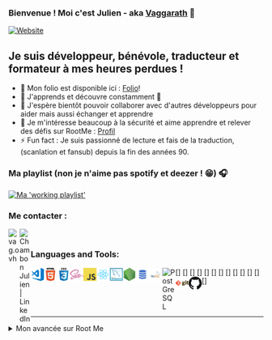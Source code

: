 ### Bienvenue ! Moi c'est Julien - aka [Vaggarath][website] 👋

[![Website](https://img.shields.io/website?label=codeSTACKr.com&style=for-the-badge&url=https%3A%2F%2Fcodestackr.com)](http://www.vag.ovh)

## Je suis développeur, bénévole, traducteur et formateur à mes heures perdues !

- 🔭 Mon folio est disponible ici : [Folio][website]!
- 🌱 J'apprends et découvre constamment 🤣
- 👯 J'espère bientôt pouvoir collaborer avec d'autres développeurs pour aider mais aussi échanger et apprendre
- 🥅 Je m'intéresse beaucoup à la sécurité et aime apprendre et relever des défis sur RootMe : [Profil][rootme]
- ⚡ Fun fact : Je suis passionné de lecture et fais de la traduction, (scanlation et fansub) depuis la fin des années 90.

### Ma playlist (non je n'aime pas spotify et deezer ! 😁) 🎧

[<img align="center" src="https://i.pinimg.com/originals/09/f4/72/09f4726125ab5fa8cbcf754b9ba07e7c.jpg" alt="Ma 'working playlist'" width="125" />](https://www.youtube.com/playlist?list=PLFu3l5FLx51NvxRAo9w9YpUXkp2tyfl0a)

### Me contacter :

[<img align="left" alt="vag.ovh" width="22px" src="https://img1.pnghut.com/25/13/3/T4BV13e4qP/direct-download-link-logo-bitmap-icon-design-hyperlink.jpg" />][website]
[<img align="left" alt="Chambon Julien | LinkedIn" width="22px" src="https://cdn.jsdelivr.net/npm/simple-icons@v3/icons/linkedin.svg" />][linkedin]

<br />

### Languages and Tools:

[<img align="left" alt="Visual Studio Code" width="26px" src="https://raw.githubusercontent.com/github/explore/80688e429a7d4ef2fca1e82350fe8e3517d3494d/topics/visual-studio-code/visual-studio-code.png" />]
[<img align="left" alt="HTML5" width="26px" src="https://raw.githubusercontent.com/github/explore/80688e429a7d4ef2fca1e82350fe8e3517d3494d/topics/html/html.png" />]
[<img align="left" alt="CSS3" width="26px" src="https://raw.githubusercontent.com/github/explore/80688e429a7d4ef2fca1e82350fe8e3517d3494d/topics/css/css.png" />]
[<img align="left" alt="Sass" width="26px" src="https://raw.githubusercontent.com/github/explore/80688e429a7d4ef2fca1e82350fe8e3517d3494d/topics/sass/sass.png" />]
[<img align="left" alt="JavaScript" width="26px" src="https://raw.githubusercontent.com/github/explore/80688e429a7d4ef2fca1e82350fe8e3517d3494d/topics/javascript/javascript.png" />]
[<img align="left" alt="React" width="26px" src="https://raw.githubusercontent.com/github/explore/80688e429a7d4ef2fca1e82350fe8e3517d3494d/topics/react/react.png" />]
[<img align="left" alt="MySQL Workbench" width="26px" src="https://raw.githubusercontent.com/linuxserver/docker-templates/master/linuxserver.io/img/mysql-workbench-icon.png" />]
[<img align="left" alt="Node.js" width="26px" src="https://raw.githubusercontent.com/github/explore/80688e429a7d4ef2fca1e82350fe8e3517d3494d/topics/nodejs/nodejs.png" />]
[<img align="left" alt="SQL" width="26px" src="https://raw.githubusercontent.com/github/explore/80688e429a7d4ef2fca1e82350fe8e3517d3494d/topics/sql/sql.png" />]
[<img align="left" alt="MySQL" width="26px" src="https://raw.githubusercontent.com/github/explore/80688e429a7d4ef2fca1e82350fe8e3517d3494d/topics/mysql/mysql.png" />]
[<img align="left" alt="PostGreSQL" width="26px" src="https://w7.pngwing.com/pngs/559/367/png-transparent-postgresql-object-relational-database-oracle-database-freebsd-icon-text-logo-head.png" />]
[<img align="left" alt="Git" width="26px" src="https://raw.githubusercontent.com/github/explore/80688e429a7d4ef2fca1e82350fe8e3517d3494d/topics/git/git.png" />]
[<img align="left" alt="GitHub" width="26px" src="https://raw.githubusercontent.com/github/explore/78df643247d429f6cc873026c0622819ad797942/topics/github/github.png" />]


<br />
<br />


---

<details>
    <summary>Mon avancée sur Root Me</summary>
    [<img align="center" alt="rootme" src="./root.png" />][rootme]
</details>





[website]: https://www.vag.ovh
[linkedin]: https://www.linkedin.com/in/julien-chambon-957b77168/
[rootme]: https://www.root-me.org/vaggarath